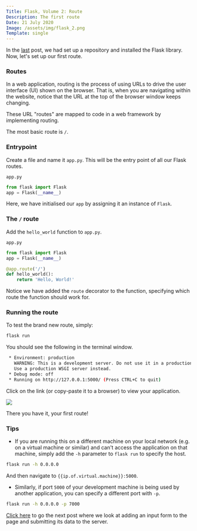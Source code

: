 ```yaml
---
Title: Flask, Volume 2: Route
Description: The first route
Date: 21 July 2020
Image: /assets/img/flask_2.png
Template: single
---
```


In the [last](/?flask_1) post, we had set up a repository and installed the Flask library. Now, let's set up our first route.

### Routes

In a web application, routing is the process of using URLs to drive the user interface (UI) shown on the browser.
That is, when you are navigating within the website, notice that the URL at the top of the browser window keeps changing.

These URL "routes" are mapped to code in a web framework by implementing routing.

The most basic route is `/`.

### Entrypoint

Create a file and name it `app.py`. This will be the entry point of all our Flask routes.

`app.py`

```python
from flask import Flask
app = Flask(__name__)
```

Here, we have initialised our `app` by assigning it an instance of `Flask`.

### The `/` route

Add the `hello_world` function to `app.py`.

`app.py`

```python
from flask import Flask
app = Flask(__name__)

@app.route('/')
def hello_world():
    return 'Hello, World!'
```

Notice we have added the `route` decorator to the function, specifying which route the function should work for.

### Running the route

To test the brand new route, simply:

```bash
flask run
```

You should see the following in the terminal window.

```bash
 * Environment: production
   WARNING: This is a development server. Do not use it in a production deployment.
   Use a production WSGI server instead.
 * Debug mode: off
 * Running on http://127.0.0.1:5000/ (Press CTRL+C to quit)
```

Click on the link (or copy-paste it to a browser) to view your application.

[<img src="/assets/img/flask_route.png" class="img-fluid"/>](/assets/img/flask_route.png)

There you have it, your first route!

### Tips

- If you are running this on a different machine on your local network (e.g. on a virtual machine or similar) and can't access the application on that machine, simply add the `-h` parameter to `flask run` to specify the host.

```bash
flask run -h 0.0.0.0
```

And then navigate to `{{ip.of.virtual.machine}}:5000`.

- Similarly, if port `5000` of your development machine is being used by another application, you can specify a different port with `-p`.

```bash
flask run -h 0.0.0.0 -p 7000
```

[Click here](/?flask_3) to go the next post where we look at adding an input form to the page and submitting its data to the server.
